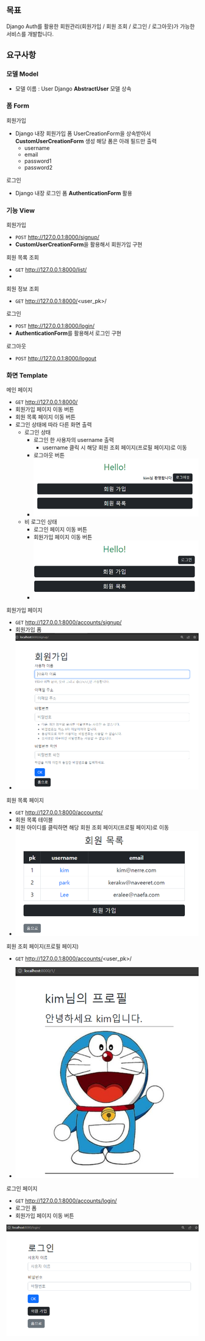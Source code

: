 ## 목표

Django Auth를 활용한 회원관리(회원가입 / 회원 조회 / 로그인 / 로그아웃)가 가능한 서비스를 개발합니다.

## 요구사항

### 모델 Model

- 모델 이름 : User
  Django **AbstractUser** 모델 상속

### **폼 Form**

회원가입

- Django 내장 회원가입 폼 UserCreationForm을 상속받아서 **CustomUserCreationForm** 생성
  해당 폼은 아래 필드만 출력
  - username
  - email
  - password1
  - password2

로그인

- Django 내장 로그인 폼 **AuthenticationForm** 활용

### 기능 View

회원가입

- `POST` http://127.0.0.1:8000/signup/
- **CustomUserCreationForm**을 활용해서 회원가입 구현

회원 목록 조회

- `GET` http://127.0.0.1:8000/list/
- 

회원 정보 조회

- `GET` http://127.0.0.1:8000/<user_pk>/

로그인

- `POST` http://127.0.0.1:8000/login/
- **AuthenticationForm**를 활용해서 로그인 구현

로그아웃

- `POST` http://127.0.0.1:8000/logout

  

### 화면 Template

메인 페이지

- `GET` http://127.0.0.1:8000/
- 회원가입 페이지 이동 버튼
- 회원 목록 페이지 이동 버튼
- 로그인 상태에 따라 다른 화면 출력
  - 로그인 상태
    - 로그인 한 사용자의 username 출력
      - username 클릭 시 해당 회원 조회 페이지(프로필 페이지)로 이동
    - 로그아웃 버튼
    - ![image-20221012205651573](README.assets/image-20221012205651573.png)
  - 비 로그인 상태
    - 로그인 페이지 이동 버튼
    - 회원가입 페이지 이동 버튼
    - ![image-20221012205703042](README.assets/image-20221012205703042.png)

회원가입 페이지

- `GET` http://127.0.0.1:8000/accounts/signup/
- 회원가입 폼
- ![image-20221012205557274](README.assets/image-20221012205557274.png)

회원 목록 페이지

- `GET` http://127.0.0.1:8000/accounts/
- 회원 목록 테이블
- 회원 아이디를 클릭하면 해당 회원 조회 페이지(프로필 페이지)로 이동
- ![image-20221012204909043](README.assets/image-20221012204909043.png)

회원 조회 페이지(프로필 페이지)

- `GET` http://127.0.0.1:8000/accounts/<user_pk>/

- ![image-20221012205049194](README.assets/image-20221012205049194.png)

  

로그인 페이지

- `GET` http://127.0.0.1:8000/accounts/login/
- 로그인 폼
- 회원가입 페이지 이동 버튼

![image-20221012205032023](README.assets/image-20221012205032023.png)
